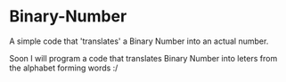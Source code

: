 # Binary-Number
A simple code that 'translates' a Binary Number into an actual number.


Soon I will program a code that translates Binary Number into leters from the alphabet forming words :/
